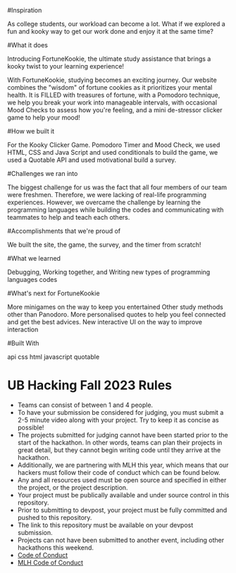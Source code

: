 #Inspiration

As college students, our workload can become a lot. What if we explored a fun and kooky way to get our work done and enjoy it at the same time?

#What it does

Introducing FortuneKookie, the ultimate study assistance that brings a kooky twist to your learning experience!

With FortuneKookie, studying becomes an exciting journey. Our website combines the "wisdom" of fortune cookies as it prioritizes your mental health. It is FILLED with treasures of fortune, with a Pomodoro technique, we help you break your work into manageable intervals, with occasional Mood Checks to assess how you're feeling, and a mini de-stressor clicker game to help your mood!

#How we built it

For the Kooky Clicker Game. Pomodoro Timer and Mood Check, we used HTML, CSS and Java Script and used conditionals to build the game, we used a Quotable API and used motivational build a survey.

#Challenges we ran into

The biggest challenge for us was the fact that all four members of our team were freshmen. Therefore, we were lacking of real-life programming experiences. However, we overcame the challenge by learning the programming languages while building the codes and communicating with teammates to help and teach each others.

#Accomplishments that we're proud of

We built the site, the game, the survey, and the timer from scratch!

#What we learned

Debugging, Working together, and Writing new types of programming languages codes

#What's next for FortuneKookie

More minigames on the way to keep you entertained Other study methods other than Panodoro. More personalised quotes to help you feel connected and get the best advices. New interactive UI on the way to improve interaction

#Built With

api
css
html
javascript
quotable

# UB Hacking Fall 2023 Rules 
- Teams can consist of between 1 and 4 people.
- To have your submission be considered for judging, you must submit a 2-5 minute video along with your project. Try to keep it as concise as possible!
- The projects submitted for judging cannot have been started prior to the start of the hackathon. In other words, teams can plan their projects in great detail, but they cannot begin writing code until they arrive at the hackathon.
- Additionally, we are partnering with MLH this year, which means that our hackers must follow their code of conduct which can be found below.
- Any and all resources used must be open source and specified in either the project, or the project description.
- Your project must be publically available and under source control in this repository.
- Prior to submitting to devpost, your project must be fully committed and pushed to this repository.
- The link to this repository must be available on your devpost submission.
- Projects can not have been submitted to another event, including other hackathons this weekend.
- [Code of Conduct](https://drive.google.com/file/d/1RH_TtRu6EOHSbOoiSj2h1Q4jswtVILzE/view)
- [MLH Code of Conduct](https://static.mlh.io/docs/mlh-code-of-conduct.pdf)
